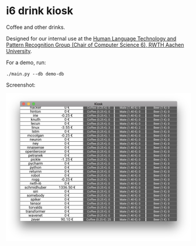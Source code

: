 # i6 drink kiosk

Coffee and other drinks.

Designed for our internal use at the [Human Language Technology and Pattern Recognition Group (Chair of Computer Science 6), RWTH Aachen University](https://www-i6.informatik.rwth-aachen.de/).

For a demo, run:

    ./main.py --db demo-db

Screenshot:

![Screenshot](https://raw.githubusercontent.com/rwth-i6/drink-kiosk/master/demo-db/screenshot.png)
